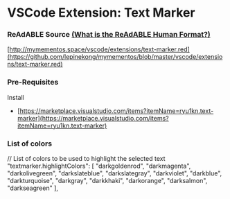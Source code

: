 
# VSCode Extension: Text Marker


### ReAdABLE Source [(What is the ReAdABLE Human Format?)](http://readablehumanformat.com)

[http://mymementos.space/vscode/extensions/text-marker.red](https://github.com/lepinekong/mymementos/blob/master/vscode/extensions/text-marker.red)


### Pre-Requisites

Install
- [https://marketplace.visualstudio.com/items?itemName=ryu1kn.text-marker](https://marketplace.visualstudio.com/items?itemName=ryu1kn.text-marker)
                        

### List of colors


  // List of colors to be used to highlight the selected text
  "textmarker.highlightColors": [
"darkgoldenrod",
"darkmagenta",
"darkolivegreen",
"darkslateblue",
"darkslategray",
"darkviolet",
"darkblue",
"darkturquoise",
"darkgray",
"darkkhaki",
"darkorange",
"darksalmon",
"darkseagreen"
  ],

